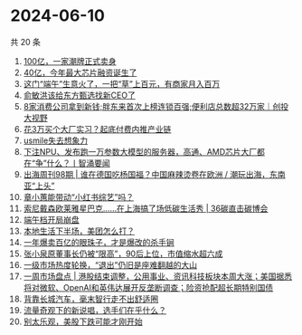 # 2024-06-10

共 20 条

<!-- BEGIN 36KR -->
<!-- 最后更新时间 2024-06-10 03:00:57 +0800 -->
1. [100亿，一家潮牌正式卖身](https://36kr.com/p/2810858647685637)
1. [40亿，今年最大芯片融资诞生了](https://36kr.com/p/2810686216407299)
1. [这门“端午”生意火了，一把“草”上百元，有商家月入百万](https://36kr.com/p/2811112411859206)
1. [俞敏洪该给东方甄选找新CEO了](https://36kr.com/p/2812102910888454)
1. [8家消费公司拿到新钱;胖东来首次上榜连锁百强;便利店总数超32万家｜创投大视野](https://36kr.com/p/2809828024961539)
1. [花3万买个大厂实习？起底付费内推产业链](https://36kr.com/p/2810592856459781)
1. [usmile失去想象力](https://36kr.com/p/2809782080932100)
1. [下注NPU、发布跑一万参数大模型的服务器，高通、AMD芯片大厂都在“争”什么？丨智涌要闻](https://36kr.com/p/2809398702885377)
1. [出海周刊98期 | 谁在德国吃杨国福？中国麻辣烫卷在欧洲 / 潮玩出海，东南亚“上头”](https://36kr.com/p/2809574114937092)
1. [章小蕙能带动“小红书综艺”吗？](https://36kr.com/p/2811279938816261)
1. [索尼戴森欧莱雅星巴克……在上海搞了场低碳生活秀 | 36碳直击碳博会](https://36kr.com/p/2809151144577288)
1. [端午档开局崩盘](https://36kr.com/p/2811280681601282)
1. [本地生活下半场，美团怎么打？](https://36kr.com/p/2810891621517827)
1. [一年爆卖百亿的眼珠子，才是爆改的杀手锏](https://36kr.com/p/2811247802063745)
1. [张小泉原董事长仍被“限高”，90后上位，市值缩水超六成](https://36kr.com/p/2809940172642688)
1. [一级市场热度轮换，“退出”仍旧是座难翻越的大山](https://36kr.com/p/2810872646683142)
1. [一周市场盘点 | 港股结束调整，公用事业、资讯科技板块本周大涨；美国据悉将对微软、OpenAI和英伟达展开反垄断调查；险资抢配超长期特别国债](https://36kr.com/p/2810982058396163)
1. [背靠长城汽车，毫末智行走不出舒适圈](https://36kr.com/p/2810538363816201)
1. [流量奇观下的新说唱，选手们在乎什么？](https://36kr.com/p/2809781458504193)
1. [别太乐观，美股下跌可能才刚开始](https://36kr.com/p/2810638330562824)
<!-- END 36KR -->